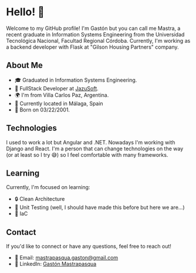 # Hello! 👋

Welcome to my GitHub profile! I'm Gastón but you can call me Mastra, a recent graduate in Information Systems Engineering from the Universidad Tecnológica Nacional, Facultad Regional Córdoba. Currently, I'm working as a backend developer with Flask at "Gilson Housing Partners" company.

## About Me
- 🎓 Graduated in Information Systems Engineering.
- 💼 FullStack Developer at [JazuSoft](https://jazusoft.com).
- 🌍 I'm from Villa Carlos Paz, Argentina.
- 📍 Currently located in Málaga, Spain
- 📅 Born on 03/22/2001.

## Technologies
I used to work a lot but Angular and .NET. Nowadays I'm working with Django and React.
I'm a person that can change technologies on the way (or at least so I try 😅) so I feel comfortable with many frameworks.

## Learning
Currently, I'm focused on learning:
- 🔒 Clean Architecture
- 🧪 Unit Testing (well, I should have made this before but here we are...)
- 🤖 IaC

## Contact
If you'd like to connect or have any questions, feel free to reach out!
- 📧 Email: [mastrapasqua.gaston@gmail.com](mailto:mastrapasqua.gaston@gmail.com)
- 🔗 LinkedIn: [Gastón Mastrapasqua](https://www.linkedin.com/in/gastonmastra/)
